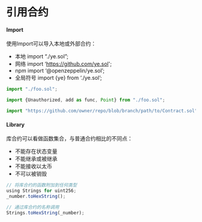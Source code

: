# 引用合约

#### Import
使用Import可以导入本地或外部合约：
- 本地 import “./ye.sol”;
- 网络 import ‘https://github.com/ye.sol';
- npm import ‘@openzeppelin/ye.sol’;
- 全局符号 import {ye} from ‘./ye.sol’;

``` js
import "./foo.sol";

import {Unauthorized, add as func, Point} from "./foo.sol";

import "https://github.com/owner/repo/blob/branch/path/to/Contract.sol";

```


#### Library
库合约可以看做函数集合，与普通合约相比的不同点：
- 不能存在状态变量
- 不能继承或被继承
- 不能接收以太币
- 不可以被销毁

``` js
// 将库合约的函数附加到任何类型
using Strings for uint256;
_number.toHexString();

// 通过库合约的名称调用
Strings.toHexString(_number);
```